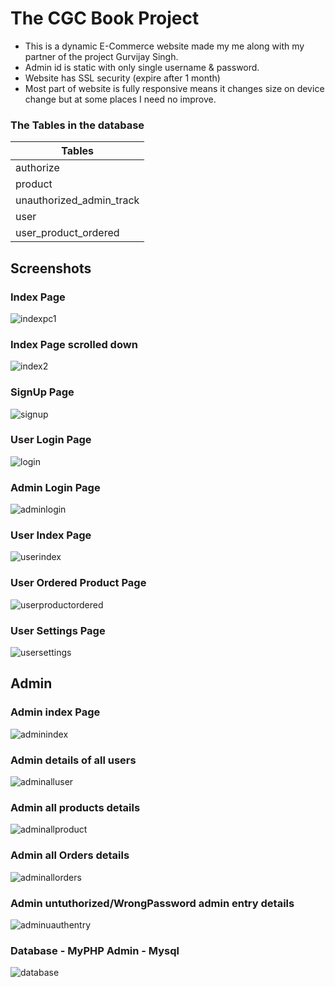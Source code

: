 
# The CGC Book Project

 
 
- This is a dynamic E-Commerce website made my me along with my 
partner of the project Gurvijay Singh.
- Admin id is static with only single username & password.
- Website has SSL security (expire after 1 month)
- Most part of website is fully responsive means it changes size on device change but at some places I need no improve.


### The Tables in the database 


| Tables                    |
| ------------------------- |
| authorize                 |
| product                   |
| unauthorized_admin_track  |
| user                      |
| user_product_ordered      |




  
## Screenshots
### Index Page
![indexpc1](https://user-images.githubusercontent.com/67116971/131243329-61b9fc91-69a3-4bcb-bc3a-1a95746e5f5c.png)

### Index Page scrolled down
![index2](https://user-images.githubusercontent.com/67116971/131243340-9579783b-4fdd-412c-91c1-da939f555eb1.png)

### SignUp Page
![signup](https://user-images.githubusercontent.com/67116971/131243341-30ff36f8-603e-43e5-bcdc-69812ed445df.png)

### User Login Page
![login](https://user-images.githubusercontent.com/67116971/131243344-e6f5d60b-8375-4bb4-83fc-e59b0aef0aa2.png)

### Admin Login Page
![adminlogin](https://user-images.githubusercontent.com/67116971/131243345-63a9f748-59b3-4487-99df-01711d9a6748.png)

### User Index Page
![userindex](https://user-images.githubusercontent.com/67116971/131243347-42986d49-0842-437b-89e2-6004f1cbaa6a.png)

### User Ordered Product Page
![userproductordered](https://user-images.githubusercontent.com/67116971/131243349-afa399ba-11e3-4ea1-93c0-28d8abc8ada2.png)


### User Settings Page
![usersettings](https://user-images.githubusercontent.com/67116971/131243352-8b85dca9-608e-4e68-abde-3217e8f42bc8.png)

## Admin

### Admin index Page
![adminindex](https://user-images.githubusercontent.com/67116971/131243353-6db7d2f1-de85-4685-a642-45db32ca71df.png)

### Admin details of all users
![adminalluser](https://user-images.githubusercontent.com/67116971/131243356-cf1c72f5-4aa2-4963-821d-47abc32519a2.png)

### Admin all products details
![adminallproduct](https://user-images.githubusercontent.com/67116971/131243358-c66d2356-18c5-4315-9e60-f698dcd99a96.png)

### Admin all Orders details
![adminallorders](https://user-images.githubusercontent.com/67116971/131243360-ed444fb4-b4f1-41ab-a0b3-518c38b3f5e2.png)

### Admin untuthorized/WrongPassword admin entry details
![adminuauthentry](https://user-images.githubusercontent.com/67116971/131243362-52e13db1-ab80-4f01-a2c2-3c6aa519ae78.png)

### Database - MyPHP Admin - Mysql
![database](https://user-images.githubusercontent.com/67116971/131243393-d9df90cf-5364-4c18-8af6-81d3df3d7e97.png)


  
